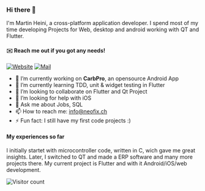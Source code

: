 ### Hi there 👋

I'm Martin Heini, a cross-platform application developer. I spend most of my time developing Projects for Web, desktop and android working with QT and Flutter. 

#### ✉️ Reach me out if you got any needs!

[![Website](https://img.shields.io/badge/Web-neofix.ch-blue?style=for-the-badge)](https://neofix.ch/it/softwareentwicklung/)
[![Mail](https://img.shields.io/badge/Mail-info@neofix.ch-red?style=for-the-badge)](mailto:info@neofix.ch)

- 🔭 I’m currently working on **CarbPro**, an opensource Android App
- 🌱 I’m currently learning TDD, unit & widget testing in Flutter
- 👯 I’m looking to collaborate on Flutter and Qt Project
- 🤔 I’m looking for help with iOS
- 💬 Ask me about Jobs, SQL 
- 📫 How to reach me: info@neofix.ch
- ⚡ Fun fact: I still have my first code projects :)

#### My experiences so far

I initially startet with microcontroller code, written in C, wich gave me great insights. Later, I switched to QT and made a ERP software and many more projects there. My current project is Flutter and with it Android/iOS/web development.

![Visitor count](https://shields-io-visitor-counter.herokuapp.com/badge?page=maheini.readme&color=blue)
